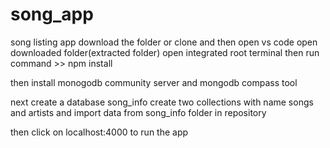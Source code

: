 # song_app
song listing app
download the folder or clone and then 
open vs code open downloaded folder(extracted folder)
open integrated root terminal then
run command >> npm install

then install monogodb community server and mongodb compass tool

next create a database song_info create two collections with name songs and artists and import data from song_info folder in repository

then click on localhost:4000 to run the app
